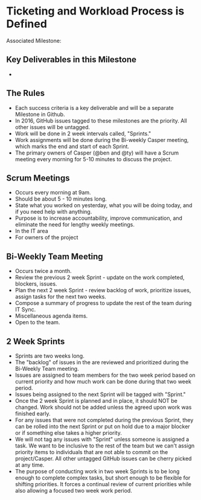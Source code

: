 # Ticketing and Workload Process is Defined

Associated Milestone:

## Key Deliverables in this Milestone
- 

## The Rules

- Each success criteria is a key deliverable and will be a separate Milestone in Github.
- In 2016, GitHub issues tagged to these milestones are the priority. All other issues will be untagged.
- Work will be done in 2 week intervals called, "Sprints."
- Work assignments will be done during the Bi-weekly Casper meeting, which marks the end and start of each Sprint.
- The primary owners of Casper (@ben and @ty) will have a Scrum meeting every morning for 5-10 minutes to discuss the project.

## Scrum Meetings

- Occurs every morning at 9am.
- Should be about 5 - 10 minutes long.
- State what you worked on yesterday, what you will be doing today, and if you need help with anything.
- Purpose is to increase accountability, improve communication, and eliminate the need for lengthy weekly meetings.
- In the IT area
- For owners of the project

## Bi-Weekly Team Meeting

- Occurs twice a month.
- Review the previous 2 week Sprint - update on the work completed, blockers, issues.
- Plan the next 2 week Sprint - review backlog of work, prioritize issues, assign tasks for the next two weeks.
- Compose a summary of progress to update the rest of the team during IT Sync.
- Miscellaneous agenda items.
- Open to the team.

## 2 Week Sprints

- Sprints are two weeks long.
- The "backlog" of issues in the are reviewed and prioritized during the Bi-Weekly Team meeting.
- Issues are assigned to team members for the two week period based on current priority and how much work can be done during that two week period.
- Issues being assigned to the next Sprint will be tagged with "Sprint."
- Once the 2 week Sprint is planned and in place, it should NOT be changed. Work should not be added unless the agreed upon work was finished early.
- For any issues that were not completed during the previous Sprint, they can be rolled into the next Sprint or put on hold due to a major blocker or if something else takes a higher priority.
- We will not tag any issues with "Sprint" unless someone is assigned a task. We want to be inclusive to the rest of the team but we can't assign priority items to individuals that are not able to commit on the project/Casper. All other untagged GitHub issues can be cherry picked at any time.
- The purpose of conducting work in two week Sprints is to be long enough to complete complex tasks, but short enough to be flexible for shifting priorities. It forces a continual review of current priorities while also allowing a focused two week work period.
